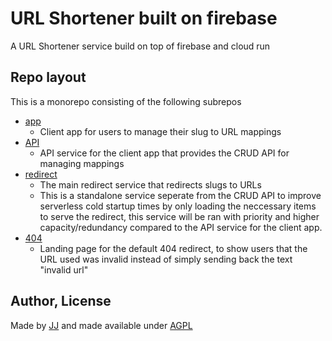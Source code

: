 # URL Shortener built on firebase
A URL Shortener service build on top of firebase and cloud run


## Repo layout
This is a monorepo consisting of the following subrepos
- [app](./app)
    - Client app for users to manage their slug to URL mappings
- [API](./API)
    - API service for the client app that provides the CRUD API for managing mappings
- [redirect](./redirect)
    - The main redirect service that redirects slugs to URLs
    - This is a standalone service seperate from the CRUD API to improve serverless cold startup times by only loading the neccessary items to serve the redirect, this service will be ran with priority and higher capacity/redundancy compared to the API service for the client app.
- [404](./404)
    - Landing page for the default 404 redirect, to show users that the URL used was invalid instead of simply sending back the text "invalid url"


## Author, License
Made by [JJ](https://github.com/Jaimeloeuf) and made available under [AGPL](./LICENSE)